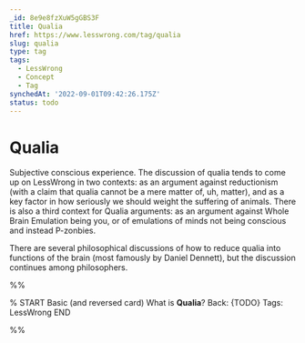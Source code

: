 ```yaml
---
_id: 8e9e8fzXuW5gGBS3F
title: Qualia
href: https://www.lesswrong.com/tag/qualia
slug: qualia
type: tag
tags:
  - LessWrong
  - Concept
  - Tag
synchedAt: '2022-09-01T09:42:26.175Z'
status: todo
---
```


# Qualia

Subjective conscious experience. The discussion of qualia tends to come up on LessWrong in two contexts: as an argument against reductionism (with a claim that qualia cannot be a mere matter of, uh, matter), and as a key factor in how seriously we should weight the suffering of animals. There is also a third context for Qualia arguments: as an argument against Whole Brain Emulation being you, or of emulations of minds not being conscious and instead P-zonbies.

There are several philosophical discussions of how to reduce qualia into functions of the brain (most famously by Daniel Dennett), but the discussion continues among philosophers.


%%

% START
Basic (and reversed card)
What is **Qualia**?
Back: {TODO}
Tags: LessWrong
END
<!--ID: 1663156958001-->


%%
	

